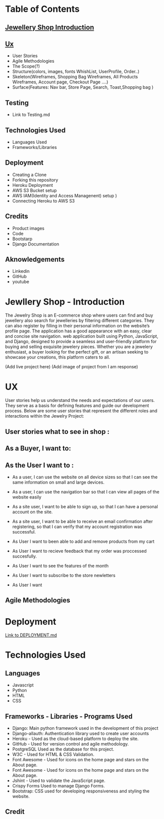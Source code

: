 
# Table of Contents
## [Jewellery Shop Introduction](#jewllery-shop---introduction)
## [Ux](#ux)
   * User Stories
   * Agile Methodologies
   * The Scope(?)
   * Structure(colors, images, fonts WhishList, UserProfile, Order..)
   * Skeleton(Wireframes, Shopping Bag Wireframes, All Products Wireframes, Account page, Checkout Page ....)
   * Surface(Features: Nav bar, Store Page, Search, Toast,Shopping bag )

## Testing 
  * Link to Testing.md 

## Technologies Used
 * Languages Used
 * Frameworks/Libraries 
 
 ## Deployment
 * Creating a Clone 
 * Forking this repository
 * Heroku Deployment
 * AWS S3 Bucket setup
 * AWS IAM(Identity and Access Managenent) setup ) 
 * Connecting Heroku to AWS S3
 
 ## Credits
  * Product images
  * Code
  * Bootstarp
  * Django Documentation

## Aknowledgements
  * Linkedin
  * GitHub
  * youtube
  
# Jewllery Shop - Introduction 
The Jewelry Shop is  an E-commerce shop where users can find and buy jewellery also search for jewelleries by filtering different categories. They can also register by filling in their personal information on the website’s profile page. The application has a good appearance with an easy, clear and concise site navigation. web application built using Python, JavaScript, and Django, designed to provide a seamless and user-friendly platform for buying and selling exquisite jewelery pieces. Whether you are a jewelery enthusiast, a buyer looking for the perfect gift, or an artisan seeking to showcase your creations, this platform caters to all.

(Add live project here)
(Add image of project from I am response)

# UX 
User stories help us understand the needs and expectations of our users. They serve as a basis for defining features and guide our development process. Below are some user stories that represent the different roles and interactions within the Jewelry Project:

## User stories what to see in shop :
## As a Buyer, I want to:
## As the User I want to :

  * As a user, I can use the website on all device sizes so that I can see the same information on small and large devices.
      
  * As a user, I can use the navigation bar so that I can view all pages of the website easily

  * As a site user, I want to be able to sign up, so that I can have a personal account on the site.

  * As a site user, I want to be able to receive an email confirmation after registering, so that I can verify that my account registration was successful.

  * As User I want to been able to add and remove products from my cart

  * As User I want to recieve feedback that my order was proccessed succesfully.

  * As User I want to see the features of the month

  * As User I want to subscribe to the store newletters
  * As User I want 

  ## Agile Methodologies
  

  

# Deployment
[Link to DEPLOYMENT.md]()

# Technologies Used
 
 ## Languages
  * Javascript
  * Python
  * HTML
  * CSS

  ## Frameworks - Libraries - Programs Used

   * Django: Main python framework used in the development of this project
   * Django-allauth: Authentication library used to create user accounts
   * Heroku - Used as the cloud-based platform to deploy the site.
   * GitHub - Used for version control and agile methodology.
   * PostgreSQL Used as the database for this project.
   * W3C - Used for HTML & CSS Validation.
   * Font Awesome - Used for icons on the home page and stars on the About page.
   * Font Awesome - Used for icons on the home page and stars on the About page.
   * Jshint - Used to validate the JavaScript page.
   * Crispy Forms Used to manage Django Forms.
   * Bootstrap: CSS used for developing responsiveness and styling the website.

   ## Credit 




<!-- Features
User Authentication: The application offers a secure and robust user authentication system, allowing users to create accounts, log in, and manage their profiles.

Product Listings: Users can browse through a wide range of jewelry items, beautifully displayed with detailed descriptions and high-quality images.

Search and Filtering: A powerful search and filtering functionality enable users to quickly find specific jewelry items based on various parameters like type, material, gemstone, and price range.

Shopping Cart: Users can add their favorite jewelry pieces to the shopping cart and proceed to checkout seamlessly.

Payment Integration: The project integrates a secure payment gateway, enabling users to make safe and convenient online transactions.

Order Tracking: Once a purchase is made, users can track their orders and receive notifications on the status of their shipments.

Seller Dashboard: Artisans and sellers have access to a dedicated dashboard, where they can manage their products, view order details, and track their earnings.

Reviews and Ratings: Users can leave reviews and ratings for products, fostering a community-driven platform and helping others make informed purchasing decisions.

Wishlist: Users can create a wishlist of their desired jewelry items for future reference.

Admin Panel: The application includes a comprehensive admin panel that facilitates easy management of products, user accounts, and order processing.

Tech Stack
Python: The project leverages the power and versatility of Python to handle the backend logic and database operations.

JavaScript: JavaScript is used to create dynamic and interactive user interfaces, enhancing the overall user experience.

Django: As a high-level Python web framework, Django provides a robust foundation for building secure and scalable web applications.

HTML/CSS: The front-end is crafted using HTML and CSS, ensuring a visually appealing and responsive design.

Database: The project employs a relational database (e.g., PostgreSQL, MySQL) to store user information, product details, and order history.

Installation
To set up the Jewelry Project locally, follow these steps:

Clone the repository from [GitHub Repo URL].

Install Python [version] and pip on your system.

Create a virtual environment and activate it.

Install the required Python packages using the requirements.txt file.

Set up the database and run migrations.

Start the development server and access the application via the provided URL.

Contributing
We welcome contributions from the community to improve the Jewelry Project. If you encounter any bugs, have suggestions, or wish to add new features, feel free to submit a pull request or raise an issue on our GitHub repository.

License
The Jewelry Project is licensed under [License Type]. Please refer to the LICENSE file for more details.

Acknowledgments
We extend our gratitude to the open-source community for providing valuable tools and resources that have contributed to the development of this project.

Contact
For any inquiries or support, please contact us at [contact@example.com].

Note: Replace placeholders such as [GitHub Repo URL], [version], [License Type], and [contact@example.com] with the actual values specific to your project. Provide clear instructions for installation and contribution guidelines if applicable.


User storie

User stories help us understand the needs and expectations of our users. They serve as a basis for defining features and guide our development process. Below are some user stories that represent the different roles and interactions within the Jewelry Project:

As a Buyer, I want to:

c
View detailed product descriptions, including materials, gemstones, and sizes.
Add items to my shopping cart and proceed to checkout securely.
Create a wishlist of jewelry items for future reference.
Leave reviews and ratings for products I have purchased.
Track the status of my orders and receive notifications on shipment updates.
Have an intuitive and user-friendly interface to easily navigate and interact with the website.
As an Artisan/Seller, I want to:

Register and create an account with my profile details.
Upload images and descriptions of my jewelry pieces to showcase my work.
Manage my product listings, including adding new products and updating existing ones.
View and track the status of orders placed for my products.
Receive notifications when a buyer purchases one of my items.
Have access to a seller dashboard with insights into sales and earnings.
Interact with buyers by responding to reviews and inquiries.
As an Administrator, I want to:

Manage user accounts, including authentication and authorization.
Monitor and moderate user-generated content, such as reviews and ratings.
Have control over the product listings and the ability to add, edit, or remove products.
View sales and revenue reports for the entire platform and individual sellers.
Resolve disputes between buyers and sellers if they arise.
Receive alerts for any critical system issues or security concerns.
Access an admin panel with an intuitive interface for managing various aspects of the platform.
As a Guest User, I want to:

Have the option to register an account or log in to access additional features.
View the website's landing page, showcasing the platform's unique selling points.
Browse through a limited selection of featured jewelry items without logging in.
Be informed about the benefits of creating an account, such as wishlist creation and personalized recommendations.
Access the website from any device, ensuring a responsive and mobile-friendly design.
As a Potential Seller, I want to:

Easily find information on how to become a seller on the platform.
Understand the terms and conditions for selling jewelry through the website.
Contact the administrators or support team for assistance with the seller onboarding process.
Receive guidance on setting competitive prices and optimizing product listings.
These user stories serve as a foundation for defining the functionalities and requirements of the Jewelry Project. They will be used in conjunction with Agile methodologies to prioritize features, plan sprints, and ensure the development aligns with the needs of our users.






Regenerate
Send a message

Free Research Preview. ChatGPT may produce inaccurate information about pe
 -->
